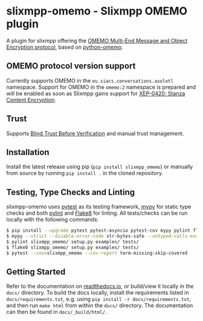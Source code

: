 # slixmpp-omemo - Slixmpp OMEMO plugin #

A plugin for slixmpp offering the [OMEMO Multi-End Message and Object Encryption protocol](https://xmpp.org/extensions/xep-0384.html), based on [python-omemo](https://github.com/Syndace/python-omemo).

## OMEMO protocol version support ##

Currently supports OMEMO in the `eu.siacs.conversations.axolotl` namespace.
Support for OMEMO in the `omemo:2` namespace is prepared and will be enabled as soon as Slixmpp gains support for [XEP-0420: Stanza Content Encryption](https://xmpp.org/extensions/xep-0420.html).

## Trust ##

Supports [Blind Trust Before Verification](https://gultsch.de/trust.html) and manual trust management.

## Installation ##

Install the latest release using pip (`pip install slixmpp_omemo`) or manually from source by running `pip install .` in the cloned repository.

## Testing, Type Checks and Linting ##

slixmpp-omemo uses [pytest](https://docs.pytest.org/en/latest/) as its testing framework, [mypy](http://mypy-lang.org/) for static type checks and both [pylint](https://pylint.pycqa.org/en/latest/) and [Flake8](https://flake8.pycqa.org/en/latest/) for linting. All tests/checks can be run locally with the following commands:

```sh
$ pip install --upgrade pytest pytest-asyncio pytest-cov mypy pylint flake8
$ mypy --strict --disable-error-code str-bytes-safe --untyped-calls-exclude=slixmpp slixmpp_omemo/ setup.py examples/ tests/
$ pylint slixmpp_omemo/ setup.py examples/ tests/
$ flake8 slixmpp_omemo/ setup.py examples/ tests/
$ pytest --cov=slixmpp_omemo --cov-report term-missing:skip-covered
```

## Getting Started ##

Refer to the documentation on [readthedocs.io](https://slixmpp-omemo.readthedocs.io/), or build/view it locally in the `docs/` directory. To build the docs locally, install the requirements listed in `docs/requirements.txt`, e.g. using `pip install -r docs/requirements.txt`, and then run `make html` from within the `docs/` directory. The documentation can then be found in `docs/_build/html/`.
